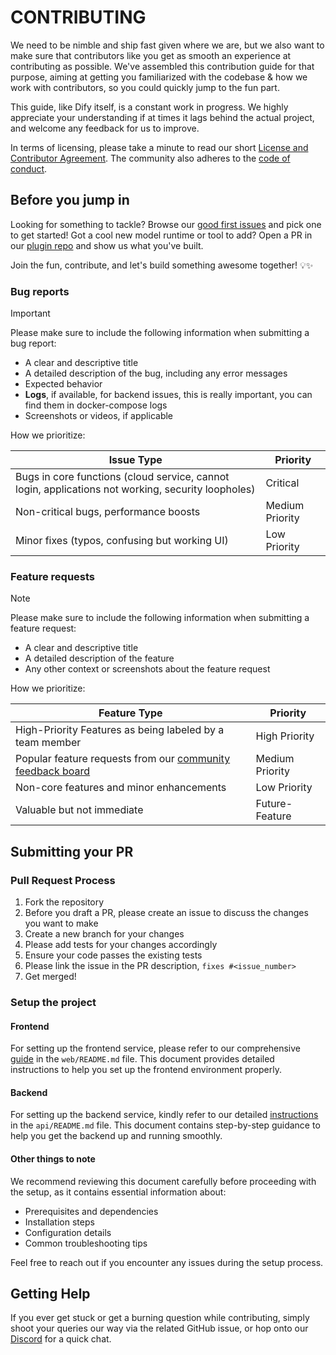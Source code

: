 # CONTRIBUTING

We need to be nimble and ship fast given where we are, but we also want to make sure that contributors like you get as smooth an experience at contributing as possible. We've assembled this contribution guide for that purpose, aiming at getting you familiarized with the codebase & how we work with contributors, so you could quickly jump to the fun part.

This guide, like Dify itself, is a constant work in progress. We highly appreciate your understanding if at times it lags behind the actual project, and welcome any feedback for us to improve.

In terms of licensing, please take a minute to read our short [License and Contributor Agreement](./LICENSE). The community also adheres to the [code of conduct](https://github.com/langgenius/.github/blob/main/CODE_OF_CONDUCT.md).
## Before you jump in
Looking for something to tackle? Browse our [good first issues](https://github.com/langgenius/dify/issues?q=is%3Aissue%20state%3Aopen%20label%3A%22good%20first%20issue%22) and pick one to get started!
Got a cool new model runtime or tool to add? Open a PR in our [plugin repo](https://github.com/langgenius/dify-plugins) and show us what you've built.


Join the fun, contribute, and let's build something awesome together! 💡✨


### Bug reports

> [!IMPORTANT]
> Please make sure to include the following information when submitting a bug report:

- A clear and descriptive title
- A detailed description of the bug, including any error messages
- Expected behavior
- **Logs**, if available, for backend issues, this is really important, you can find them in docker-compose logs
- Screenshots or videos, if applicable

How we prioritize:

  | Issue Type                                                   | Priority        |
  | ------------------------------------------------------------ | --------------- |
  | Bugs in core functions (cloud service, cannot login, applications not working, security loopholes) | Critical        |
  | Non-critical bugs, performance boosts                        | Medium Priority |
  | Minor fixes (typos, confusing but working UI)                | Low Priority    |

### Feature requests

> [!NOTE]
> Please make sure to include the following information when submitting a feature request:
- A clear and descriptive title
- A detailed description of the feature
- Any other context or screenshots about the feature request

How we prioritize:

  | Feature Type                                                 | Priority        |
  | ------------------------------------------------------------ | --------------- |
  | High-Priority Features as being labeled by a team member     | High Priority   |
  | Popular feature requests from our [community feedback board](https://github.com/langgenius/dify/discussions/categories/feedbacks) | Medium Priority |
  | Non-core features and minor enhancements                     | Low Priority    |
  | Valuable but not immediate                                   | Future-Feature  |
## Submitting your PR

### Pull Request Process

1. Fork the repository
2. Before you draft a PR, please create an issue to discuss the changes you want to make
3. Create a new branch for your changes
4. Please add tests for your changes accordingly
5. Ensure your code passes the existing tests
6. Please link the issue in the PR description, `fixes #<issue_number>`
7. Get merged! 
### Setup the project

#### Frontend

For setting up the frontend service, please refer to our comprehensive [guide](https://github.com/langgenius/dify/blob/main/web/README.md) in the `web/README.md` file. This document provides detailed instructions to help you set up the frontend environment properly.

#### Backend

For setting up the backend service, kindly refer to our detailed [instructions](https://github.com/langgenius/dify/blob/main/api/README.md) in the `api/README.md` file. This document contains step-by-step guidance to help you get the backend up and running smoothly.
#### Other things to note
We recommend reviewing this document carefully before proceeding with the setup, as it contains essential information about:
- Prerequisites and dependencies
- Installation steps
- Configuration details
- Common troubleshooting tips

Feel free to reach out if you encounter any issues during the setup process.
## Getting Help
If you ever get stuck or get a burning question while contributing, simply shoot your queries our way via the related GitHub issue, or hop onto our [Discord](https://discord.gg/8Tpq4AcN9c) for a quick chat.
